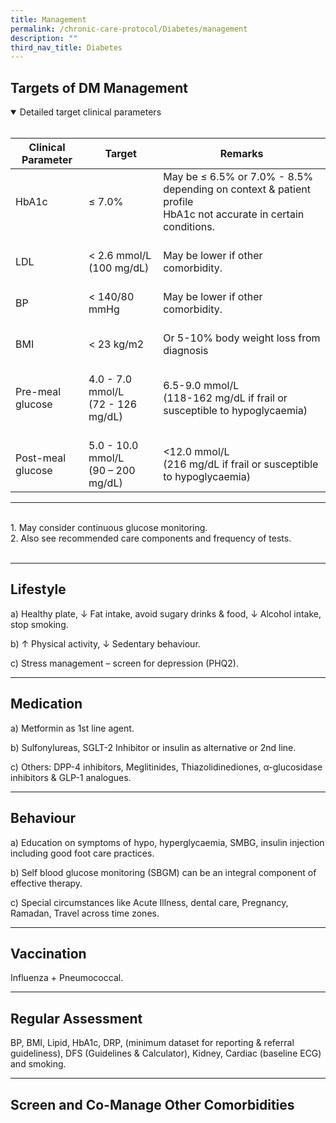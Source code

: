 ```yaml
---
title: Management
permalink: /chronic-care-protocol/Diabetes/management
description: ""
third_nav_title: Diabetes
---
```

## Targets of DM Management 
<details open><summary>Detailed target clinical parameters</summary>
<br>

	
| Clinical Parameter          | Target                                          | Remarks                                                                                                             |
|-----------------------------|-------------------------------------------------|---------------------------------------------------------------------------------------------------------------------|
| HbA1c                       | ≤ 7.0%                                          | May be ≤ 6.5% or 7.0% - 8.5% depending on context & patient profile<br>HbA1c not accurate in certain conditions.    |
|    <br>LDL                  |    <br>< 2.6 mmol/L (100 mg/dL)                 |    <br>May be lower if other comorbidity.                                                                           |
|    <br>BP                   |    <br>< 140/80 mmHg                            |    <br>May be lower if other comorbidity.                                                                           |
|    <br>BMI                  |    <br>< 23 kg/m2                               |    <br>Or 5-10% body weight loss from diagnosis                                                                     |
|    <br>Pre-meal glucose     |    <br>4.0 -   7.0 mmol/L <br> (72 - 126 mg/dL)      |    <br>6.5-9.0 mmol/L <br>   (118-162 mg/dL if frail or susceptible to hypoglycaemia)                           |
|    <br>Post-meal glucose    |    <br>5.0 - 10.0   mmol/L <br>(90 – 200 mg/dL)     |    <br><12.0   mmol/L <br>(216 mg/dL   if frail or susceptible to hypoglycaemia)                             |
<hr>
<br>1. May consider continuous glucose monitoring.<br> 
2. Also see recommended care components and frequency of tests.

</details>

<br>
<hr>

## Lifestyle

a) Healthy plate, ↓ Fat intake, avoid sugary drinks & food, ↓ Alcohol intake, stop smoking.

b) ↑ Physical activity, ↓ Sedentary behaviour.

c)	 Stress management – screen for depression (PHQ2).
<hr>

## Medication

a)	Metformin as 1st line agent.

b)	Sulfonylureas, SGLT-2 Inhibitor or insulin as alternative or 2nd line.

c)	Others: DPP-4 inhibitors, Meglitinides, Thiazolidinediones, α-glucosidase inhibitors & GLP-1 analogues.

<hr>

## Behaviour

a)	Education on symptoms of hypo, hyperglycaemia, SMBG, insulin injection including good foot care practices.

b) Self blood glucose monitoring (SBGM) can be an integral component of effective therapy.

c) Special circumstances like Acute Illness, dental care, Pregnancy, Ramadan, Travel across time zones.

<hr>

## Vaccination

Influenza + Pneumococcal.

<HR>

## Regular Assessment

BP, BMI, Lipid, HbA1c, DRP, (minimum dataset for reporting & referral guideliness), DFS (Guidelines & Calculator), Kidney, Cardiac (baseline ECG) and smoking.

<hr>

## Screen and Co-Manage Other Comorbidities